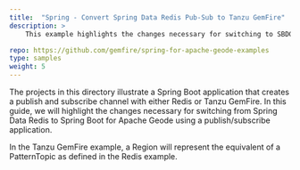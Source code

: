 ```yaml
---
title:  "Spring - Convert Spring Data Redis Pub-Sub to Tanzu GemFire"
description: >
    This example highlights the changes necessary for switching to SBDG for a Spring Data Redis publish/subscribe app.

repo: https://github.com/gemfire/spring-for-apache-geode-examples
type: samples
weight: 5
---
```


The projects in this directory illustrate a Spring Boot application that creates a publish and subscribe channel with either Redis or Tanzu GemFire. In this guide, we will highlight the changes necessary for switching from Spring Data Redis to Spring Boot for Apache Geode using a publish/subscribe application.

In the Tanzu GemFire example, a Region will represent the equivalent of a PatternTopic as defined in the Redis example.